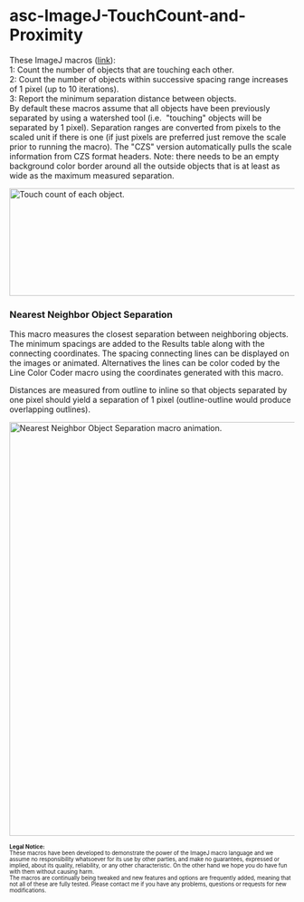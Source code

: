 # asc-ImageJ-TouchCount-and-Proximity
<p>These ImageJ macros (<a href="https://github.com/peterjlee/asc-ImageJ-TouchCount-and-Proximity" Title = "Applied Superconductivity Center Touch Count and Proximity Macro Directory" >link</a>):
<br />1: Count the number of objects that are touching each other<a href="https://fs.magnet.fsu.edu/~lee/asc/ImageJUtilities/ASC-Macros/LayerThickness/Minimum%20wall%20thickness%20macro_060816.pdf"></a>.
<br />2: Count the number of objects within successive spacing range increases of 1 pixel (up to 10 iterations).
<br />3: Report the minimum separation distance between objects.
<br />By default these macros assume that all objects have been previously separated by using a watershed tool (i.e.  &quot;touching&quot; objects will be separated by 1 pixel). Separation ranges are converted from pixels to the scaled unit if there is one (if just pixels are preferred just remove the scale prior to running the macro). The "CZS" version automatically pulls the scale information from CZS format headers. Note: there needs to be an empty background color border around all the outside objects that is at least as wide as the maximum measured separation.</p>

<p><img src="https://fs.magnet.fsu.edu/~lee/asc/ImageJUtilities/IA_Images/ProximityandTouchCount_Example_mplPlasma_anim573x190.gif" alt="Touch count of each object." width="572" height="190" /></p>

<h3>Nearest Neighbor Object Separation</h3>
<p>This macro measures the closest separation between neighboring objects. The minimum spacings are added to the Results table along with the connecting coordinates. The spacing connecting lines can be displayed on the images or animated. Alternatives the lines can be color coded by the Line Color Coder macro using the coordinates generated with this macro.</p>
<p>Distances are measured from outline to inline so that objects separated by one pixel should yield a separation of 1 pixel (outline-outline would produce overlapping outlines).</p>
<p><img src="https://fs.magnet.fsu.edu/~lee/asc/ImageJUtilities/IA_Images/2xNN-Sep_Lines_Anim_LegendBtm_wMenus_1097x464.gif" alt="Nearest Neighbor Object Separation macro animation." width="731" /></p>


<p><sub><sup>
 <strong>Legal Notice:</strong> <br />
These macros have been developed to demonstrate the power of the ImageJ macro language and we assume no responsibility whatsoever for its use by other parties, and make no guarantees, expressed or implied, about its quality, reliability, or any other characteristic. On the other hand we hope you do have fun with them without causing harm.
<br />
The macros are continually being tweaked and new features and options are frequently added, meaning that not all of these are fully tested. Please contact me if you have any problems, questions or requests for new modifications.
 </sup></sub>
</p>
